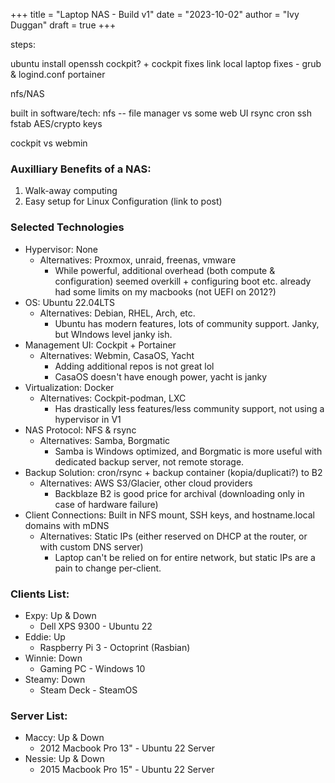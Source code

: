 +++
title = "Laptop NAS - Build v1"
date = "2023-10-02"
author = "Ivy Duggan"
draft = true
+++

steps:

ubuntu install
openssh
cockpit? + cockpit fixes
link local
laptop fixes - grub & logind.conf
portainer

nfs/NAS



built in software/tech:
nfs -- file manager vs some web UI
rsync
cron
ssh
fstab
AES/crypto keys


cockpit vs webmin

### Auxilliary Benefits of a NAS:
1. Walk-away computing
1. Easy setup for Linux Configuration (link to post)


### Selected Technologies

- Hypervisor: None
  - Alternatives: Proxmox, unraid, freenas, vmware
    - While powerful, additional overhead (both compute & configuration) seemed overkill + configuring boot etc. already had some limits on my macbooks (not UEFI on 2012?)
- OS: Ubuntu 22.04LTS
  - Alternatives: Debian, RHEL, Arch, etc.
    - Ubuntu has modern features, lots of community support. Janky, but WIndows level janky ish.
- Management UI: Cockpit + Portainer
  - Alternatives: Webmin, CasaOS, Yacht
    - Adding additional repos is not great lol
    - CasaOS doesn't have enough power, yacht is janky
- Virtualization: Docker
  - Alternatives: Cockpit-podman, LXC
    - Has drastically less features/less community support, not using a hypervisor in V1
- NAS Protocol: NFS & rsync
  - Alternatives: Samba, Borgmatic
    - Samba is Windows optimized, and Borgmatic is more useful with dedicated backup server, not remote storage.
- Backup Solution: cron/rsync + backup container (kopia/duplicati?) to B2
  - Alternatives: AWS S3/Glacier, other cloud providers
    - Backblaze B2 is good price for archival (downloading only in case of hardware failure)
- Client Connections: Built in NFS mount, SSH keys, and hostname.local domains with mDNS
  - Alternatives: Static IPs (either reserved on DHCP at the router, or with custom DNS server)
    - Laptop can't be relied on for entire network, but static IPs are a pain to change per-client.


### Clients List:

- Expy: Up & Down
  - Dell XPS 9300 - Ubuntu 22
- Eddie: Up
  - Raspberry Pi 3 - Octoprint (Rasbian)
- Winnie: Down
  - Gaming PC - Windows 10
- Steamy: Down
  - Steam Deck - SteamOS

### Server List:

- Maccy: Up & Down
  - 2012 Macbook Pro 13" - Ubuntu 22 Server
- Nessie: Up & Down
  - 2015 Macbook Pro 15" - Ubuntu 22 Server
